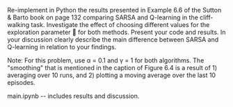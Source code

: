 Re-implement in Python the results presented in Example 6.6 of the Sutton & Barto book on page 132 
comparing SARSA and Q-learning in the cliff-walking task. Investigate the effect of choosing different values 
for the exploration parameter  for both methods. Present your code and results. In your discussion clearly 
describe the main difference between SARSA and Q-learning in relation to your findings. 
 
Note: For this problem, use α = 0.1 and γ = 1 for both algorithms. The "smoothing" that is mentioned in the 
caption of Figure 6.4 is a result of 1) averaging over 10 runs, and 2) plotting a moving average over the last 
10 episodes.

main.ipynb -- includes results and discussion.
